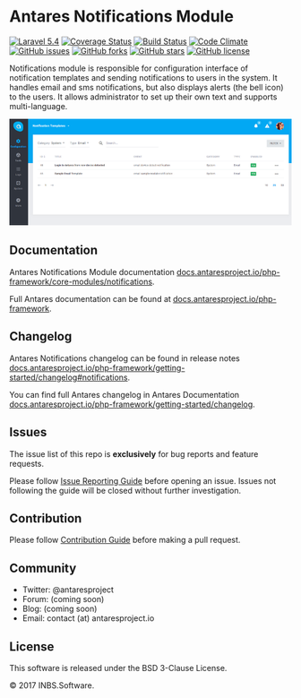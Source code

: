 # Antares Notifications Module

[![Laravel 5.4](https://img.shields.io/badge/Laravel-5.4-orange.svg)](http://laravel.com)
[![Coverage Status](https://coveralls.io/repos/github/antaresproject/notifications/badge.svg?branch=0.9.2)](https://coveralls.io/github/antaresproject/notifications?branch=0.9.2)
[![Build Status](https://travis-ci.org/antaresproject/notifications.svg?branch=0.9.2)](https://travis-ci.org/antaresproject/notifications)
[![Code Climate](https://codeclimate.com/github/antaresproject/notifications/badges/gpa.svg)](https://codeclimate.com/github/antaresproject/notifications)
[![GitHub issues](https://img.shields.io/github/issues/antaresproject/notifications.svg)](https://github.com/antaresproject/notifications/issues)
[![GitHub forks](https://img.shields.io/github/forks/antaresproject/notifications.svg)](https://github.com/antaresproject/notifications/network)
[![GitHub stars](https://img.shields.io/github/stars/antaresproject/notifications.svg)](https://github.com/antaresproject/notifications/stargazers)
[![GitHub license](https://img.shields.io/badge/license-New%20BSD-blue.svg)](https://raw.githubusercontent.com/antaresproject/notifications/0.9.2/LICENSE)


Notifications module is responsible for configuration interface of notification templates and sending notifications to users in the system. It handles email and sms notifications, but also displays alerts (the bell icon) to the users. It allows administrator to set up their own text and supports multi-language.

![notifications](docs/img/notifications.PNG)

## Documentation

Antares Notifications Module documentation [docs.antaresproject.io/php-framework/core-modules/notifications](http://www.docs.antaresproject.io/php-framework/core-modules/notifications).

Full Antares documentation can be found at [docs.antaresproject.io/php-framework](http://www.docs.antaresproject.io/php-framework).


## Changelog

Antares Notifications changelog can be found in release notes [docs.antaresproject.io/php-framework/getting-started/changelog#notifications](http://www.docs.antaresproject.io/php-framework/getting-started/changelog#notifications).

You can find full Antares changelog in Antares Documentation [docs.antaresproject.io/php-framework/getting-started/changelog](http://www.docs.antaresproject.io/php-framework/getting-started/changelog).

## Issues

The issue list of this repo is **exclusively** for bug reports and feature requests.

Please follow [Issue Reporting Guide](http://www.docs.antaresproject.io/php-framework/getting-started/issues-reporting-guide) before opening an issue. Issues not following the guide will be closed without further investigation.

## Contribution

Please follow [Contribution Guide](http://www.docs.antaresproject.io/php-framework/getting-started/contribution-guide) before making a pull request.

## Community

* Twitter: @antaresproject
* Forum: (coming soon)
* Blog: (coming soon)
* Email: contact (at) antaresproject.io


## License

This software is released under the BSD 3-Clause License.

© 2017 INBS.Software.
